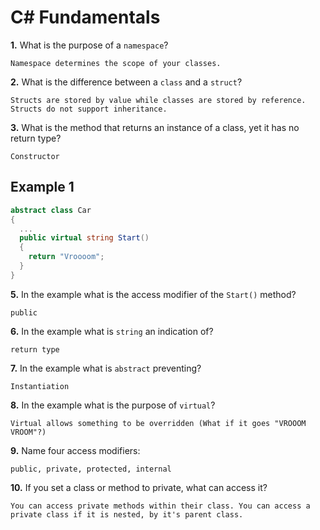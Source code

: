 # C# Fundamentals


**1.** What is the purpose of a `namespace`?
<!-- enter you answer in the space below -->
```
Namespace determines the scope of your classes.
```
**2.** What is the difference between a `class` and a `struct`?
<!-- enter you answer in the space below -->
```
Structs are stored by value while classes are stored by reference. Structs do not support inheritance.
```
**3.** What is the method that returns an instance of a class, yet it has no return type?
<!-- enter you answer in the space below -->
```
Constructor
```
## Example 1
```c#
abstract class Car
{
  ...
  public virtual string Start()
  {
    return "Vroooom";
  }
}
```
**5.** In the example what is the access modifier of the `Start()` method?
<!-- enter you answer in the space below -->
```
public
```
**6.** In the example what is `string` an indication of?
<!-- enter you answer in the space below -->
```
return type
```
**7.** In the example what is `abstract` preventing?
<!-- enter you answer in the space below -->
```
Instantiation
```
**8.** In the example what is the purpose of `virtual`?
<!-- enter you answer in the space below -->
```
Virtual allows something to be overridden (What if it goes "VROOOM VROOM"?)
```
**9.** Name four access modifiers:
<!-- enter you answer in the space below -->
```
public, private, protected, internal
```
**10.** If you set a class or method to private, what can access it?
<!-- enter you answer in the space below -->
```
You can access private methods within their class. You can access a private class if it is nested, by it's parent class.
```